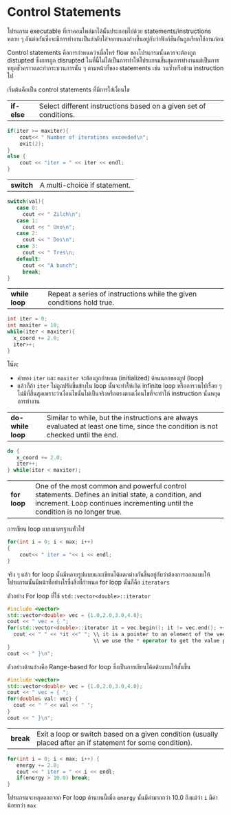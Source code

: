 # Control Statements

โปรแกรม executable ที่เราคอมไพล์มาได้นั้นประกอบไปด้วย statements/instructions หลาย ๆ อันต่อกันซึ่งจะมีการทำงานเป็นลำดับไล่จากบนลงล่างขึ้นอยู่กับว่าฟังก์ชันอันถูกเรียกใช้งานก่อน

Control statements คือการกำหนดว่าเมื่อไหร่ flow ของโปรแกรมนั้นควรจะต้องถูก distupted ซึ่งการถูก disrupted ในที่นี้ไม่ได้เป็นการทำให้โปรแกรมสิ้นสุดการทำงานแต่เป็นการหยุดชั่วคราวและทำกระบวนการนั้น ๆ ตามหน้าที่ของ statements เช่น วนซ้ำหรือข้าม instruction ไป

เริ่มต้นคือเป็น control statements ที่มีการใส่เงื่อนไข

<table>
  <tr>
    <td><b>if-else</b></td>
    <td>Select different instructions based on a given set of conditions.</td>
  </tr>
</table>

```C++
if(iter >= maxiter){
    cout<< " Number of iterations exceeded\n";
    exit(2);
}
else {
    cout << "iter = " << iter << endl;
}
```

<table>
  <tr>
    <td><b>switch</b></td>
    <td>A multi-choice if statement.</td>
  </tr>
</table>

```c++
switch(val){
   case 0:
     cout << " Zilch\n";
   case 1:
     cout << " Uno\n";
   case 2:
     cout << " Dos\n";
   case 3:
     cout << " Tres\n;
   default:
     cout << "A bunch";
     break;
}
```

<table>
  <tr>
    <td><b>while loop</b></td>
    <td>Repeat a series of instructions while the given conditions hold true.</td>
  </tr>
</table>

```c++
int iter = 0;
int maxiter = 10;
while(iter < maxiter){
  x_coord += 2.0;
  iter++;
}
```

โน๊ต:
- ค่าของ `iter` และ `maxiter` จะต้องถูกกำหนด (initialized) ด้านนอกของลูป (loop)
- แล้วก็ถ้า `iter` ไม่ถูกปรับขึ้นข้างใน loop นั้นจะทำให้เกิด infinite loop หรือการวนไปเรื่อย ๆ ไม่มีที่สิ้นสุดเพราะว่าเงื่อนไขนั้นไม่เป็นจริงหรือตรงตามเงื่อนไขที่จะทำให้ instruction นั้นหยุดการทำงาน

<table>
  <tr>
    <td><b>do-while loop</b></td>
    <td>Similar to while, but the instructions are always evaluated at least one time, since the condition is not checked until the end.</td>
  </tr>
</table>

```c++
do {
   x_coord += 2.0;
   iter++;
} while(iter < maxiter);
```

<table>
  <tr>
    <td><b>for loop</b></td>
    <td>One of the most common and powerful control statements. Defines an initial state, a condition, and increment. Loop continues incrementing until the condition is no longer true.</td>
  </tr>
</table>

การเขียน loop แบบมาตรฐานทั่วไป

```c++
for(int i = 0; i < max; i++)
{
    cout<< " iter = "<< i << endl;
}
```

จริง ๆ แล้ว for loop นั้นมีหลายรูปแบบและเขียนได้แตกต่างกันขึ้นอยู่กับว่าต้องการออกแบบให้โปรแกรมนั้นมีหน้าที่อย่างไรซึ่งสิ่งที่กำหนด for loop นั้นก็คือ `iterators` 

ตัวอย่าง For loop ที่ใช้ `std::vector<double>::iterator`

```c++
#include <vector>
std::vector<double> vec = {1.0,2.0,3.0,4.0};
cout << " vec = { ";
for(std::vector<double>::iterator it = vec.begin(); it != vec.end(); ++it) {
  cout << " " << *it <<" "; \\ it is a pointer to an element of the vector
                            \\ we use the * operator to get the value pointed to by "it"
}
cout << " }\n";

```

ตัวอย่างด้านล่างคือ Range-based for loop ซึ่งเป็นการเขียนโค้ดด้านบนให้สั้นขึ้น

```c++
#include <vector>
std::vector<double> vec = {1.0,2.0,3.0,4.0};
cout << " vec = { ";
for(double& val: vec} {
  cout << " " << val << " ";
}
cout << " }\n";
```

<table>
  <tr>
    <td><b>break</b></td>
    <td>Exit a loop or switch based on a given condition (usually placed after an if statement for some condition).</td>
  </tr>
</table>

```c++
for(int i = 0; i < max; i++) {
   energy += 2.0;
   cout << " iter = " << i << endl;
   if(energy > 10.0) break;
}

```

โปรแกรมจะหลุดออกจาก For loop ด้านบนนี้เมื่อ `energy` นั้นมีค่ามากกว่า 10.0 ถึงแม้ว่า `i` มีค่าน้อยกว่า `max`
